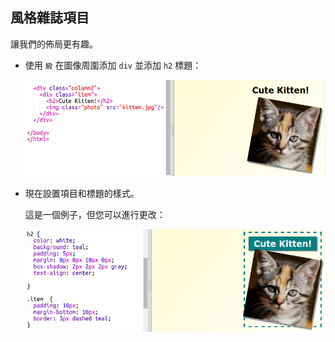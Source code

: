 ## 風格雜誌項目

讓我們的佈局更有趣。

+ 使用 `級` 在圖像周圍添加 `div` 並添加 `h2` 標題：
    
    ![截圖](images/magazine-item.png)

+ 現在設置項目和標題的樣式。
    
    這是一個例子，但您可以進行更改：
    
    ![截圖](images/magazine-item-style.png)
